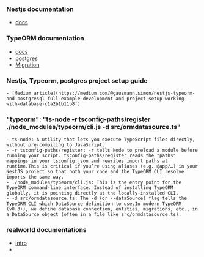 ### Nestjs documentation
- [docs](https://docs.nestjs.com/pipes)

### TypeORM documentation
- [docs](https://typeorm.io/docs/getting-started)
- [postgres](https://typeorm.io/docs/drivers/postgres/)
- [Migration](https://typeorm.io/docs/advanced-topics/migrations/)

### Nestjs, Typeorm, postgres project setup guide
    - [Medium article](https://medium.com/@gausmann.simon/nestjs-typeorm-and-postgresql-full-example-development-and-project-setup-working-with-database-c1a2b1b11b8f)

### "typeorm": "ts-node -r tsconfig-paths/register ./node_modules/typeorm/cli.js -d src/ormdatasource.ts"
    - ts-node: A utility that lets you execute TypeScript files directly, without pre-compiling to JavaScript.
    - -r tsconfig-paths/register: -r tells Node to preload a module before running your script. tsconfig-paths/register reads the "paths" mappings in your tsconfig.json and rewrites import paths at runtime.This is critical if you’re using aliases (e.g. @app/…) in your NestJS project so that both your code and the TypeORM CLI resolve imports the same way.
    - ./node_modules/typeorm/cli.js: This is the entry point for the TypeORM command-line interface. Instead of installing TypeORM globally, it is pointing directly at the locally-installed CLI.
    - -d src/ormdatasource.ts: The -d (or --dataSource) flag tells the TypeORM CLI which DataSource definition to use.In modern TypeORM (v0.3+), we define database connection, entities, migrations, etc., in a DataSource object (often in a file like src/ormdatasource.ts).

### realworld documentations
 - [intro](https://realworld-docs.netlify.app/specifications/backend/introduction/)
 - 